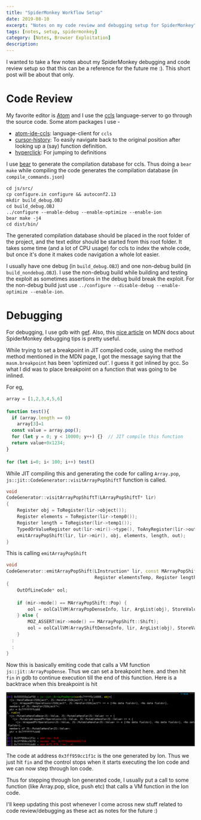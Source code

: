 ```yaml
---
title: "SpiderMonkey Workflow Setup"
date: 2019-08-10
excerpt: "Notes on my code review and debugging setup for SpiderMonkey"
tags: [notes, setup, spidermonkey]
category: [Notes, Browser Exploitation]
description:
---
```


I wanted to take a few notes about my SpiderMonkey debugging and code review setup so that this can be a reference for the future me :). This short post will be about that only.

# Code Review

My favorite editor is [Atom](https://atom.io) and I use the [ccls](https://github.com/MaskRay/ccls) language-server to go through the source code. Some atom packages I use -
* [atom-ide-ccls](https://github.com/isundaylee/atom-ide-ccls): language-client for `ccls`
* [cursor-history](https://atom.io/packages/cursor-history): To easily navigate back to the original position after looking up a (say) function definition.
* [hyperclick](https://atom.io/packages/hyperclick): For jumping to definitions

I use [bear](https://github.com/rizsotto/Bear) to generate the compilation database for ccls. Thus doing a `bear make` while compiling the code generates the compilation database (in `compile_commands.json`)

```shell
cd js/src/
cp configure.in configure && autoconf2.13
mkdir build_debug.OBJ
cd build_debug.OBJ
../configure --enable-debug --enable-optimize --enable-ion
bear make -j4
cd dist/bin/
```

The generated compilation database should be placed in the root folder of the project, and the text editor should be started from this root folder. It takes some time (and a lot of CPU usage) for ccls to index the whole code, but once it's done it makes code navigation a whole lot easier.

I usually have one debug (in `build_debug.OBJ`) and one non-debug build (in `build_nondebug.OBJ`). I use the non-debug build while building and testing the exploit as sometimes assertions in the debug build break the exploit. For the non-debug build just use `../configure --disable-debug --enable-optimize --enable-ion`.

# Debugging

For debugging, I use gdb with [gef](https://github.com/hugsy/gef). Also, this [nice article](https://developer.mozilla.org/en-US/docs/Mozilla/Projects/SpiderMonkey/Hacking_Tips) on MDN docs about SpiderMonkey debugging tips is pretty useful.

While trying to set a breakpoint in JIT compiled code, using the method method mentioned in the MDN page, I got the message saying that the `masm.breakpoint` has been 'optimized out'. I guess it got inlined by gcc. So what I did was to place breakpoint on a function that was going to be inlined.

For eg,

```js
array = [1,2,3,4,5,6]

function test(){
  if (array.length == 0)
    array[3]=1
  const value = array.pop();
  for (let y = 0; y < 10000; y++) {}  // JIT compile this function
  return value+0x1234;
}

for (let i=0; i< 100; i++) test()
```

While JIT compiling this and generating the code for calling `Array.pop`, `js::jit::CodeGenerator::visitArrayPopShiftT` function is called.

```cpp
void
CodeGenerator::visitArrayPopShiftT(LArrayPopShiftT* lir)
{
    Register obj = ToRegister(lir->object());
    Register elements = ToRegister(lir->temp0());
    Register length = ToRegister(lir->temp1());
    TypedOrValueRegister out(lir->mir()->type(), ToAnyRegister(lir->output()));
    emitArrayPopShift(lir, lir->mir(), obj, elements, length, out);
}
```

This is calling `emitArrayPopShift`

```cpp
void
CodeGenerator::emitArrayPopShift(LInstruction* lir, const MArrayPopShift* mir, Register obj,
                                 Register elementsTemp, Register lengthTemp, TypedOrValueRegister out)
{
    OutOfLineCode* ool;

    if (mir->mode() == MArrayPopShift::Pop) {
        ool = oolCallVM(ArrayPopDenseInfo, lir, ArgList(obj), StoreValueTo(out));
    } else {
        MOZ_ASSERT(mir->mode() == MArrayPopShift::Shift);
        ool = oolCallVM(ArrayShiftDenseInfo, lir, ArgList(obj), StoreValueTo(out));
    }
  :
  :
}
```

Now this is basically emiting code that calls a VM function `js::jit::ArrayPopDense`. Thus we can set a breakpoint here. and then hit `fin` in gdb to continue execution till the end of this function. Here is a backtrace when this breakpoint is hit

![](/assets/img/workflow/backtrace.png)

The code at address `0x3ff959cc1f1c` is the one generated by Ion. Thus we just hit `fin` and the control stops when it starts executing the Ion code and we can now step through Ion code.

Thus for stepping through Ion generated code, I usually put a call to some function (like Array.pop, slice, push etc) that calls a VM function in the Ion code.

I'll keep updating this post whenever I come across new stuff related to code review/debugging as these act as notes for the future :)
